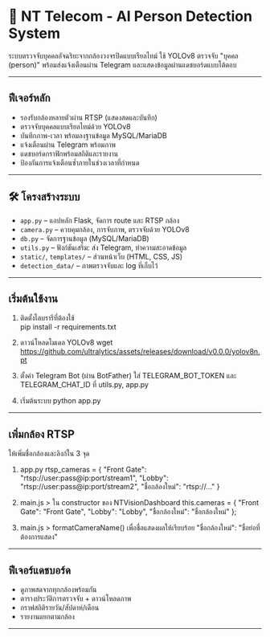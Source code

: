 # 🎯 NT Telecom - AI Person Detection System

ระบบตรวจจับบุคคลอัจฉริยะจากกล้องวงจรปิดแบบเรียลไทม์ ใช้ YOLOv8 ตรวจจับ "บุคคล (person)" พร้อมส่งแจ้งเตือนผ่าน Telegram และแสดงข้อมูลผ่านแดชบอร์ดแบบโต้ตอบ

---

## ฟีเจอร์หลัก

- รองรับกล้องหลายตัวผ่าน RTSP (แสดงสดและบันทึก)
- ตรวจจับบุคคลแบบเรียลไทม์ด้วย YOLOv8
- บันทึกภาพ-เวลา พร้อมลงฐานข้อมูล MySQL/MariaDB
- แจ้งเตือนผ่าน Telegram พร้อมภาพ
- แดชบอร์ดกราฟิกพร้อมสถิติและรายงาน
- ป้องกันการแจ้งเตือนซ้ำภายในช่วงเวลาที่กำหนด

---

## 🛠 โครงสร้างระบบ

- `app.py` – แอปหลัก Flask, จัดการ route และ RTSP กล้อง
- `camera.py` – ควบคุมกล้อง, การจับภาพ, ตรวจจับด้วย YOLOv8
- `db.py` – จัดการฐานข้อมูล (MySQL/MariaDB)
- `utils.py` – ฟังก์ชันเสริม: ส่ง Telegram, ทำความสะอาดข้อมูล  
- `static/`, `templates/` – ส่วนหน้าเว็บ (HTML, CSS, JS)  
- `detection_data/` – ภาพตรวจจับและ log ที่เก็บไว้

---

## เริ่มต้นใช้งาน

1. ติดตั้งไลบรารีที่ต้องใช้  
pip install -r requirements.txt

2. ดาวน์โหลดโมเดล YOLOv8 
wget https://github.com/ultralytics/assets/releases/download/v0.0.0/yolov8n.pt

3. ตั้งค่า Telegram Bot (ผ่าน BotFather)
ใส่ TELEGRAM_BOT_TOKEN และ TELEGRAM_CHAT_ID ที่ utils.py, app.py

4. เริ่มต้นระบบ
python app.py

---

## เพิ่มกล้อง RTSP
ให้เพิ่มชื่อกล้องและลิงก์ใน 3 จุด

1. app.py
rtsp_cameras = {
    "Front Gate": "rtsp://user:pass@ip:port/stream1",
    "Lobby": "rtsp://user:pass@ip:port/stream2",
    "ชื่อกล้องใหม่": "rtsp://..."
}

2. main.js > ใน constructor ของ NTVisionDashboard
this.cameras = {
    "Front Gate": "Front Gate",
    "Lobby": "Lobby",
    "ชื่อกล้องใหม่": "ชื่อกล้องใหม่"
};

3. main.js > formatCameraName() เพื่อชื่อแสดงผลให้เรียบร้อย
"ชื่อกล้องใหม่": "ชื่อย่อที่ต้องการแสดง"

---

## ฟีเจอร์แดชบอร์ด

- ดูภาพสดจากทุกกล้องพร้อมกัน
- ตารางประวัติการตรวจจับ + ดาวน์โหลดภาพ
- กราฟสถิติรายวัน/สัปดาห์/เดือน
- รายงานแยกตามกล้อง

--- 

